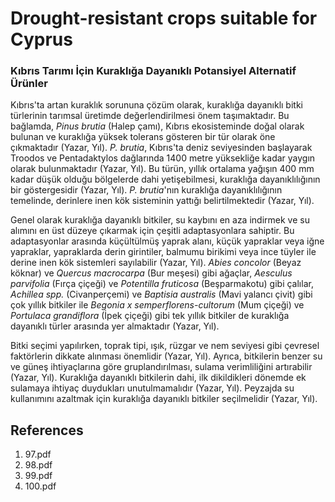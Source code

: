 # Drought-resistant crops suitable for Cyprus

### Kıbrıs Tarımı İçin Kuraklığa Dayanıklı Potansiyel Alternatif Ürünler

Kıbrıs'ta artan kuraklık sorununa çözüm olarak, kuraklığa dayanıklı bitki türlerinin tarımsal üretimde değerlendirilmesi önem taşımaktadır. Bu bağlamda, *Pinus brutia* (Halep çamı), Kıbrıs ekosisteminde doğal olarak bulunan ve kuraklığa yüksek tolerans gösteren bir tür olarak öne çıkmaktadır (Yazar, Yıl). *P. brutia*, Kıbrıs'ta deniz seviyesinden başlayarak Troodos ve Pentadaktylos dağlarında 1400 metre yüksekliğe kadar yaygın olarak bulunmaktadır (Yazar, Yıl). Bu türün, yıllık ortalama yağışın 400 mm kadar düşük olduğu bölgelerde dahi yetişebilmesi, kuraklığa dayanıklılığının bir göstergesidir (Yazar, Yıl). *P. brutia*'nın kuraklığa dayanıklılığının temelinde, derinlere inen kök sisteminin yattığı belirtilmektedir (Yazar, Yıl).

Genel olarak kuraklığa dayanıklı bitkiler, su kaybını en aza indirmek ve su alımını en üst düzeye çıkarmak için çeşitli adaptasyonlara sahiptir. Bu adaptasyonlar arasında küçültülmüş yaprak alanı, küçük yapraklar veya iğne yapraklar, yapraklarda derin girintiler, balmumu birikimi veya ince tüyler ile derine inen kök sistemleri sayılabilir (Yazar, Yıl). *Abies concolor* (Beyaz köknar) ve *Quercus macrocarpa* (Bur meşesi) gibi ağaçlar, *Aesculus parvifolia* (Fırça çiçeği) ve *Potentilla fruticosa* (Beşparmakotu) gibi çalılar, *Achillea spp.* (Civanperçemi) ve *Baptisia australis* (Mavi yalancı çivit) gibi çok yıllık bitkiler ile *Begonia x semperflorens-cultorum* (Mum çiçeği) ve *Portulaca grandiflora* (İpek çiçeği) gibi tek yıllık bitkiler de kuraklığa dayanıklı türler arasında yer almaktadır (Yazar, Yıl).

Bitki seçimi yapılırken, toprak tipi, ışık, rüzgar ve nem seviyesi gibi çevresel faktörlerin dikkate alınması önemlidir (Yazar, Yıl). Ayrıca, bitkilerin benzer su ve güneş ihtiyaçlarına göre gruplandırılması, sulama verimliliğini artırabilir (Yazar, Yıl). Kuraklığa dayanıklı bitkilerin dahi, ilk dikildikleri dönemde ek sulamaya ihtiyaç duydukları unutulmamalıdır (Yazar, Yıl). Peyzajda su kullanımını azaltmak için kuraklığa dayanıklı bitkiler seçilmelidir (Yazar, Yıl).


## References

1. 97.pdf
2. 98.pdf
3. 99.pdf
4. 100.pdf
